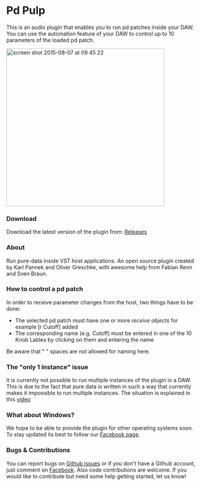 

Pd Pulp
==============

This is an audio plugin that enables you to run pd patches inside your DAW. You can use the automation feature of your DAW to control up to 10 parameters of the loaded pd patch.

<a href="https://www.youtube.com/watch?v=TsPwRh1xSps" title="Watch demo video" target="_blank">
  <img width="418" alt="screen shot 2015-08-07 at 09 45 22" src="https://cloud.githubusercontent.com/assets/692826/9131118/17ce75ba-3ce9-11e5-9419-1867a28902fc.png">
</a>

### Download
Download the latest version of the plugin from: [Releases](https://github.com/logsol/pd-pulp/releases)

### About

Run pure-data inside VST host applications. An open source plugin created by Karl Pannek and Oliver Greschke, with awesome help from Fabian Renn and Sven Braun.

### How to control a pd patch
In order to receive parameter changes from the host, two things have to be done:
- The selected pd patch must have one or more *receive objects* for example [r Cutoff] added
- The corresponding name (e.g. Cutoff) must be entered in one of the 10 Knob Lables by clicking on them and entering the name

Be aware that " " spaces are not allowed for naming here.

### The "only 1 instance" issue
It is currently not possible to run multiple instances of the plugin in a DAW. This is due to the fact that pure data is written in such a way that currently makes it impossible to run multiple instances. The situation is explained in this [video](https://www.youtube.com/watch?v=1IUEQW0-L5M) 

### What about Windows?
We hope to be able to provide the plugin for other operating systems soon. To stay updated its best to follow our [Facebook page](https://www.facebook.com/pdpulp).

### Bugs & Contributions
You can report bugs on [Github issues](https://github.com/logsol/Pd-Pulp/issues) or if you don't have a Github account, just comment on [Facebook](https://www.facebook.com/pdpulp). Also code contributions are welcome. If you would like to contribute but need some help getting started, let us know!
